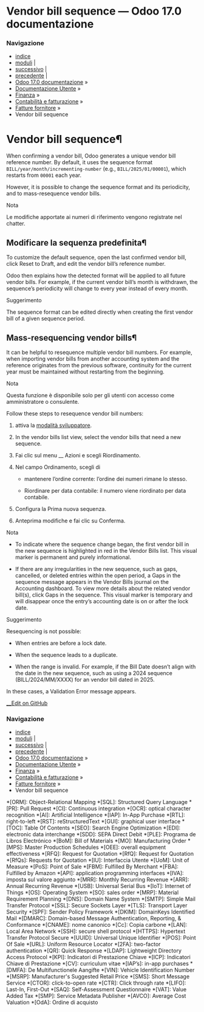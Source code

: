 # Vendor bill sequence — Odoo 17.0 documentazione

### Navigazione

  * [indice](../../../../genindex.html "Indice generale")
  * [moduli](../../../../py-modindex.html "Indice del modulo Python") |
  * [successivo](../payments.html "Pagamenti") |
  * [precedente](deferred_expenses.html "Deferred expenses") |
  * [Odoo 17.0 documentazione](../../../../index-2.html) »
  * [Documentazione Utente](../../../../applications.html) »
  * [Finanza](../../../finance.html) »
  * [Contabilità e fatturazione](../../accounting.html) »
  * [Fatture fornitore](../vendor_bills.html) »
  * Vendor bill sequence



# Vendor bill sequence¶

When confirming a vendor bill, Odoo generates a unique vendor bill reference number. By default, it uses the sequence format `BILL/year/month/incrementing-number` (e.g., `BILL/2025/01/00001`), which restarts from `00001` each year.

However, it is possible to change the sequence format and its periodicity, and to mass-resequence vendor bills.

Nota

Le modifiche apportate ai numeri di riferimento vengono registrate nel chatter.

## Modificare la sequenza predefinita¶

To customize the default sequence, open the last confirmed vendor bill, click Reset to Draft, and edit the vendor bill’s reference number.

Odoo then explains how the detected format will be applied to all future vendor bills. For example, if the current vendor bill’s month is withdrawn, the sequence’s periodicity will change to every year instead of every month.

Suggerimento

The sequence format can be edited directly when creating the first vendor bill of a given sequence period.

## Mass-resequencing vendor bills¶

It can be helpful to resequence multiple vendor bill numbers. For example, when importing vendor bills from another accounting system and the reference originates from the previous software, continuity for the current year must be maintained without restarting from the beginning.

Nota

Questa funzione è disponibile solo per gli utenti con accesso come amministratore o consulente.

Follow these steps to resequence vendor bill numbers:

  1. attiva la [modalità sviluppatore](../../../general/developer_mode.html#developer-mode).

  2. In the vendor bills list view, select the vendor bills that need a new sequence.

  3. Fai clic sul menu __ Azioni e scegli Riordinamento.

  4. Nel campo Ordinamento, scegli di

     * mantenere l’ordine corrente: l’ordine dei numeri rimane lo stesso.

     * Riordinare per data contabile: il numero viene riordinato per data contabile.

  5. Configura la Prima nuova sequenza.

  6. Anteprima modifiche e fai clic su Conferma.




Nota

  * To indicate where the sequence change began, the first vendor bill in the new sequence is highlighted in red in the Vendor Bills list. This visual marker is permanent and purely informational.

  * If there are any irregularities in the new sequence, such as gaps, cancelled, or deleted entries within the open period, a Gaps in the sequence message appears in the Vendor Bills journal on the Accounting dashboard. To view more details about the related vendor bill(s), click Gaps in the sequence. This visual marker is temporary and will disappear once the entry’s accounting date is on or after the lock date.




Suggerimento

Resequencing is not possible:

  * When entries are before a lock date.

  * When the sequence leads to a duplicate.

  * When the range is invalid. For example, if the Bill Date doesn’t align with the date in the new sequence, such as using a 2024 sequence (BILL/2024/MM/XXXX) for an vendor bill dated in 2025.




In these cases, a Validation Error message appears.

[ __Edit on GitHub](https://github.com/odoo/documentation/edit/17.0/content/applications/finance/accounting/vendor_bills/sequence.rst)

### Navigazione

  * [indice](../../../../genindex.html "Indice generale")
  * [moduli](../../../../py-modindex.html "Indice del modulo Python") |
  * [successivo](../payments.html "Pagamenti") |
  * [precedente](deferred_expenses.html "Deferred expenses") |
  * [Odoo 17.0 documentazione](../../../../index-2.html) »
  * [Documentazione Utente](../../../../applications.html) »
  * [Finanza](../../../finance.html) »
  * [Contabilità e fatturazione](../../accounting.html) »
  * [Fatture fornitore](../vendor_bills.html) »
  * Vendor bill sequence


  *[ORM]: Object-Relational Mapping
  *[SQL]: Structured Query Language
  *[PR]: Pull Request
  *[CI]: Continuous integration
  *[OCR]: optical character recognition
  *[AI]: Artificial Intelligence
  *[IAP]: In-App Purchase
  *[RTL]: right-to-left
  *[RST]: reStructuredText
  *[GUI]: graphical user interface
  *[TOC]: Table Of Contents
  *[SEO]: Search Engine Optimization
  *[EDI]: electronic data interchange
  *[SDD]: SEPA Direct Debit
  *[PLE]: Programa de Libros Electrónico
  *[BoM]: Bill of Materials
  *[MO]: Manufacturing Order
  *[MPS]: Master Production Schedules
  *[OEE]: overall equipment effectiveness
  *[RFQ]: Request for Quotation
  *[RfQ]: Request for Quotation
  *[RfQs]: Requests for Quotation
  *[IU]: Interfaccia Utente
  *[UoM]: Unit of Measure
  *[PoS]: Point of Sale
  *[FBM]: Fulfilled By Merchant
  *[FBA]: Fulfilled by Amazon
  *[API]: application programming interfaces
  *[IVA]: imposta sul valore aggiunto
  *[MRR]: Monthly Recurring Revenue
  *[ARR]: Annual Recurring Revenue
  *[USB]: Universal Serial Bus
  *[IoT]: Internet of Things
  *[OS]: Operating System
  *[SO]: sales order
  *[MRP]: Material Requirement Planning
  *[DNS]: Domain Name System
  *[SMTP]: Simple Mail Transfer Protocol
  *[SSL]: Secure Sockets Layer
  *[TLS]: Transport Layer Security
  *[SPF]: Sender Policy Framework
  *[DKIM]: DomainKeys Identified Mail
  *[DMARC]: Domain-based Message Authentication, Reporting, & Conformance
  *[CNAME]: nome canonico
  *[Cc]: Copia carbone
  *[LAN]: Local Area Network
  *[SSH]: secure shell protocol
  *[HTTPS]: Hypertext Transfer Protocol Secure
  *[UUID]: Universal Unique Identifier
  *[POS]: Point Of Sale
  *[URL]: Uniform Resource Locator
  *[2FA]: two-factor authentication
  *[QR]: Quick Response
  *[LDAP]: Lightweight Directory Access Protocol
  *[KPI]: Indicatori di Prestazione Chiave
  *[ICP]: Indicatori Chiave di Prestazione
  *[CV]: curriculum vitae
  *[IAP’s]: in-app purchases
  *[DMFA]: De Multifunctionele Aangifte
  *[VIN]: Vehicle Identification Number
  *[MSRP]: Manufacturer's Suggested Retail Price
  *[SMS]: Short Message Service
  *[CTOR]: click-to-open rate
  *[CTR]: Click through rate
  *[LIFO]: Last-In, First-Out
  *[SAQ]: Self-Assessment Questionnaire
  *[VAT]: Value Added Tax
  *[SMP]: Service Metadata Publisher
  *[AVCO]: Average Cost Valuation
  *[OdA]: Ordine di acquisto